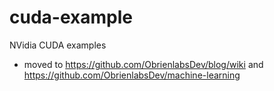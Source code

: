 # cuda-example
NVidia CUDA examples
- moved to https://github.com/ObrienlabsDev/blog/wiki and https://github.com/ObrienlabsDev/machine-learning
